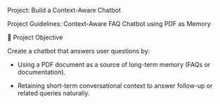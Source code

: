 Project: Build a Context-Aware Chatbot

Project Guidelines: Context-Aware FAQ Chatbot using PDF as Memory

🎯 Project Objective

Create a chatbot that answers user questions by:

- Using a PDF document as a source of long-term memory (FAQs or documentation).

- Retaining short-term conversational context to answer follow-up or related queries naturally.